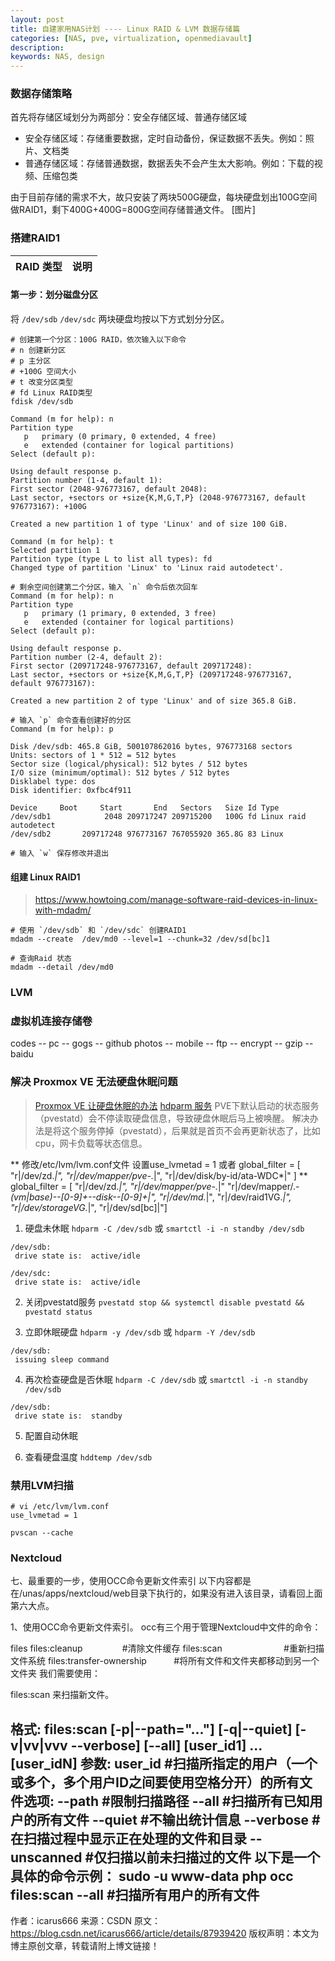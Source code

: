 ```yaml
---
layout: post
title: 自建家用NAS计划 ---- Linux RAID & LVM 数据存储篇
categories: [NAS, pve, virtualization, openmediavault]
description: 
keywords: NAS, design
---
```


### 数据存储策略
首先将存储区域划分为两部分：安全存储区域、普通存储区域
- 安全存储区域：存储重要数据，定时自动备份，保证数据不丢失。例如：照片、文档类
- 普通存储区域：存储普通数据，数据丢失不会产生太大影响。例如：下载的视频、压缩包类

由于目前存储的需求不大，故只安装了两块500G硬盘，每块硬盘划出100G空间做RAID1，剩下400G+400G=800G空间存储普通文件。
[图片]


### 搭建RAID1
| RAID 类型 | 说明 |
| --------- | ---- |

#### 第一步：划分磁盘分区
将 `/dev/sdb` `/dev/sdc` 两块硬盘均按以下方式划分分区。

```
# 创建第一个分区：100G RAID，依次输入以下命令
# n 创建新分区
# p 主分区
# +100G 空间大小
# t 改变分区类型
# fd Linux RAID类型
fdisk /dev/sdb

Command (m for help): n
Partition type
   p   primary (0 primary, 0 extended, 4 free)
   e   extended (container for logical partitions)
Select (default p):

Using default response p.
Partition number (1-4, default 1):
First sector (2048-976773167, default 2048):
Last sector, +sectors or +size{K,M,G,T,P} (2048-976773167, default 976773167): +100G

Created a new partition 1 of type 'Linux' and of size 100 GiB.

Command (m for help): t
Selected partition 1
Partition type (type L to list all types): fd
Changed type of partition 'Linux' to 'Linux raid autodetect'.
```
```
# 剩余空间创建第二个分区，输入 `n` 命令后依次回车
Command (m for help): n
Partition type
   p   primary (1 primary, 0 extended, 3 free)
   e   extended (container for logical partitions)
Select (default p):

Using default response p.
Partition number (2-4, default 2):
First sector (209717248-976773167, default 209717248):
Last sector, +sectors or +size{K,M,G,T,P} (209717248-976773167, default 976773167):

Created a new partition 2 of type 'Linux' and of size 365.8 GiB.
```
```
# 输入 `p` 命令查看创建好的分区
Command (m for help): p

Disk /dev/sdb: 465.8 GiB, 500107862016 bytes, 976773168 sectors
Units: sectors of 1 * 512 = 512 bytes
Sector size (logical/physical): 512 bytes / 512 bytes
I/O size (minimum/optimal): 512 bytes / 512 bytes
Disklabel type: dos
Disk identifier: 0xfbc4f911

Device     Boot     Start       End   Sectors   Size Id Type
/dev/sdb1            2048 209717247 209715200   100G fd Linux raid autodetect
/dev/sdb2       209717248 976773167 767055920 365.8G 83 Linux

# 输入 `w` 保存修改并退出
```

#### 组建 Linux RAID1
> https://www.howtoing.com/manage-software-raid-devices-in-linux-with-mdadm/

```
# 使用 `/dev/sdb` 和 `/dev/sdc` 创建RAID1
mdadm --create  /dev/md0 --level=1 --chunk=32 /dev/sd[bc]1

# 查询Raid 状态
mdadm --detail /dev/md0
```


### LVM


### 虚拟机连接存储卷


codes -- pc -- gogs -- github
photos -- mobile -- ftp -- encrypt -- gzip -- baidu

### 解决 Proxmox VE 无法硬盘休眠问题
> [Proxmox VE 让硬盘休眠的办法](https://blog.myds.cloud/archives/proxmox-ve-spin-down-hard-disk.html)
> [hdparm 服务](https://wiki.archlinux.org/index.php/Hdparm)
PVE下默认启动的状态服务（pvestatd）会不停读取硬盘信息，导致硬盘休眠后马上被唤醒。
解决办法是将这个服务停掉（pvestatd），后果就是首页不会再更新状态了，比如cpu，网卡负载等状态信息。

**
修改/etc/lvm/lvm.conf文件
设置use_lvmetad = 1 或者 global_filter = [ "r|/dev/zd.*|", "r|/dev/mapper/pve-.*|", "r|/dev/disk/by-id/ata-WDC*|" ]
**
global_filter = [ "r|/dev/zd.*|", "r|/dev/mapper/pve-.*|" "r|/dev/mapper/.*-(vm|base)--[0-9]+--disk--[0-9]+|", "r|/dev/md.*|", "r|/dev/raid1VG.*|", "r|/dev/storageVG.*|", "r|/dev/sd[bc]|"]


1. 硬盘未休眠
`hdparm -C /dev/sdb` 或 `smartctl -i -n standby /dev/sdb`
```shell
/dev/sdb:
 drive state is:  active/idle

/dev/sdc:
 drive state is:  active/idle
```

2. 关闭pvestatd服务
`pvestatd stop && systemctl disable pvestatd && pvestatd status`

3. 立即休眠硬盘
`hdparm -y /dev/sdb` 或 `hdparm -Y /dev/sdb`
```
/dev/sdb:
 issuing sleep command
```

4. 再次检查硬盘是否休眠
`hdparm -C /dev/sdb` 或 `smartctl -i -n standby /dev/sdb`
```shell
/dev/sdb:
 drive state is:  standby
```

5. 配置自动休眠

6. 查看硬盘温度
`hddtemp /dev/sdb`

### 禁用LVM扫描
```
# vi /etc/lvm/lvm.conf
use_lvmetad = 1

pvscan --cache
```



### Nextcloud
七、最重要的一步，使用OCC命令更新文件索引
以下内容都是在/unas/apps/nextcloud/web目录下执行的，如果没有进入该目录，请看回上面第六大点。

1、使用OCC命令更新文件索引。
occ有三个用于管理Nextcloud中文件的命令：

files files:cleanup                #清除文件缓存 
files:scan                         #重新扫描文件系统 
files:transfer-ownership           #将所有文件和文件夹都移动到另一个文件夹
我们需要使用：

files:scan
来扫描新文件。

格式: files:scan [-p|--path="..."] [-q|--quiet] [-v|vv|vvv --verbose] [--all] [user_id1] ... [user_idN]
参数: user_id #扫描所指定的用户（一个或多个，多个用户ID之间要使用空格分开）的所有文件
​​​​​​​选项: --path #限制扫描路径 --all #扫描所有已知用户的所有文件 --quiet #不输出统计信息 --verbose #在扫描过程中显示正在处理的文件和目录 --unscanned #仅扫描以前未扫描过的文件
以下是一个具体的命令示例：
sudo -u www-data php occ files:scan --all   #扫描所有用户的所有文件
--------------------- 
作者：icarus666 
来源：CSDN 
原文：https://blog.csdn.net/icarus666/article/details/87939420 
版权声明：本文为博主原创文章，转载请附上博文链接！